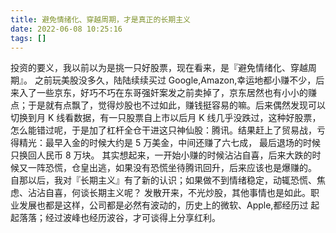 ```yaml
---
title: 避免情绪化、穿越周期，才是真正的长期主义
date: 2022-06-08 10:25:16
tags: []
---
```


投资的要义，我以前以为是挑一只好股票，现在看来，是『避免情绪化、穿越周期』。
之前玩美股没多久，陆陆续续买过 Google,Amazon,幸运地都小赚不少，后来入了一些京东，好巧不巧在东哥强奸案发之前卖掉了，京东居然也有小小的赚点；于是就有点飘了，觉得炒股也不过如此，赚钱挺容易的嘛。后来偶然发现可以切换到月 K 线看数据，有一只股票自上市以后月 K 线几乎没跌过，这种好股票，怎么能错过呢，于是加了杠杆全仓干进这只神仙股：腾讯。结果赶上了贸易战，亏得精光：最早入金的时候大约是 5 万美金，中间还赚了六七成， 最后退场的时候只换回人民币 8 万块。
其实想起来，一开始小赚的时候沾沾自喜，后来大跌的时候又一阵恐慌，仓皇出逃，如果没有恐慌坐待腾讯回升，后来应该也是爆赚的。
自那以后，我对『长期主义』有了新的认识；如果做不到情绪稳定，动辄恐慌、焦虑、沾沾自喜，何谈长期主义呢？
发散开来，不光炒股，其他事情也是如此。职业发展也都是这样，公司都是必然有波动的，历史上的微软、Apple,都经历过 起起落落；经过波峰也经历波谷，才可谈得上分享红利。


